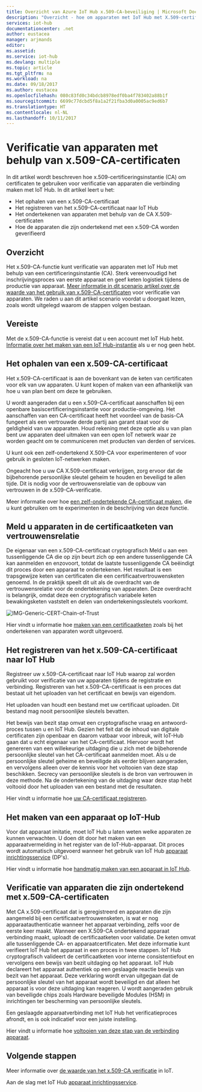 ```yaml
---
title: Overzicht van Azure IoT Hub x.509-CA-beveiliging | Microsoft Docs
description: "Overzicht - hoe om apparaten met IoT Hub met X.509-certificeringsinstanties te verifiëren."
services: iot-hub
documentationcenter: .net
author: eustacea
manager: arjmands
editor: 
ms.assetid: 
ms.service: iot-hub
ms.devlang: multiple
ms.topic: article
ms.tgt_pltfrm: na
ms.workload: na
ms.date: 09/18/2017
ms.author: eustacea
ms.openlocfilehash: 080c83fd0c34bdcb8978edf0ba4f783402a88b1f
ms.sourcegitcommit: 6699c77dcbd5f8a1a2f21fba3d0a0005ac9ed6b7
ms.translationtype: HT
ms.contentlocale: nl-NL
ms.lasthandoff: 10/11/2017
---
```

# <a name="device-authentication-using-x509-ca-certificates"></a>Verificatie van apparaten met behulp van x.509-CA-certificaten

In dit artikel wordt beschreven hoe x.509-certificeringsinstantie (CA) om certificaten te gebruiken voor verificatie van apparaten die verbinding maken met IoT Hub.  In dit artikel leert u het:

* Het ophalen van een x.509-CA-certificaat
* Het registreren van het x.509-CA-certificaat naar IoT Hub
* Het ondertekenen van apparaten met behulp van de CA X.509-certificaten
* Hoe de apparaten die zijn ondertekend met een x.509-CA worden geverifieerd

## <a name="overview"></a>Overzicht

Het x.509-CA-functie kunt verificatie van apparaten met IoT Hub met behulp van een certificeringsinstantie (CA). Sterk vereenvoudigd het inschrijvingsproces van eerste apparaat en geef keten logistiek tijdens de productie van apparaat. [Meer informatie in dit scenario artikel over de waarde van het gebruik van x.509-CA-certificaten](iot-hub-x509ca-concept.md) voor verificatie van apparaten.  We raden u aan dit artikel scenario voordat u doorgaat lezen, zoals wordt uitgelegd waarom de stappen volgen bestaan.

## <a name="prerequisite"></a>Vereiste

Met de x.509-CA-functie is vereist dat u een account met IoT Hub hebt.  [Informatie over het maken van een IoT Hub-instantie](iot-hub-csharp-csharp-getstarted.md) als u er nog geen hebt.

## <a name="how-to-get-an-x509-ca-certificate"></a>Het ophalen van een x.509-CA-certificaat

Het x.509-CA-certificaat is aan de bovenkant van de keten van certificaten voor elk van uw apparaten.  U kunt kopen of maken van een afhankelijk van hoe u van plan bent om deze te gebruiken.

U wordt aangeraden dat u een x.509-CA-certificaat aanschaffen bij een openbare basiscertificeringsinstantie voor productie-omgeving. Het aanschaffen van een CA-certificaat heeft het voordeel van de basis-CA fungeert als een vertrouwde derde partij aan garant staat voor de geldigheid van uw apparaten. Houd rekening met deze optie als u van plan bent uw apparaten deel uitmaken van een open IoT netwerk waar ze worden geacht om te communiceren met producten van derden of services.

U kunt ook een zelf-ondertekend X.509-CA voor experimenteren of voor gebruik in gesloten IoT-netwerken maken.

Ongeacht hoe u uw CA X.509-certificaat verkrijgen, zorg ervoor dat de bijbehorende persoonlijke sleutel geheim te houden en beveiligd te allen tijde.  Dit is nodig voor de vertrouwensrelatie van de opbouw van vertrouwen in de x.509-CA-verificatie. 

Meer informatie over hoe [een zelf-ondertekende CA-certificaat maken](iot-hub-security-x509-create-certificates.md#createcerts), die u kunt gebruiken om te experimenten in de beschrijving van deze functie.

## <a name="sign-devices-into-the-certificate-chain-of-trust"></a>Meld u apparaten in de certificaatketen van vertrouwensrelatie

De eigenaar van een x.509-CA-certificaat cryptografisch Meld u aan een tussenliggende CA die op zijn beurt zich op een andere tussenliggende CA kan aanmelden en enzovoort, totdat de laatste tussenliggende CA beëindigt dit proces door een apparaat te ondertekenen. Het resultaat is een trapsgewijze keten van certificaten die een certificaatvertrouwensketen genoemd. In de praktijk speelt dit uit als de overdracht van de vertrouwensrelatie voor de ondertekening van apparaten. Deze overdracht is belangrijk, omdat deze een cryptografisch variabele keten bewakingsketen vaststelt en delen van ondertekeningssleutels voorkomt.

![IMG-Generic-CERT-Chain-of-Trust](./media/generic-cert-chain-of-trust.png)

Hier vindt u informatie hoe [maken van een certificaatketen](iot-hub-security-x509-create-certificates.md#createcertchain) zoals bij het ondertekenen van apparaten wordt uitgevoerd.

## <a name="how-to-register-the-x509-ca-certificate-to-iot-hub"></a>Het registreren van het x.509-CA-certificaat naar IoT Hub

Registreer uw x.509-CA-certificaat naar IoT Hub waarop zal worden gebruikt voor verificatie van uw apparaten tijdens de registratie en verbinding.  Registreren van het x.509-CA-certificaat is een proces dat bestaat uit het uploaden van het certificaat en bewijs van eigendom.

Het uploaden van houdt een bestand met uw certificaat uploaden.  Dit bestand mag nooit persoonlijke sleutels bevatten.

Het bewijs van bezit stap omvat een cryptografische vraag en antwoord-proces tussen u en IoT Hub.  Gezien het feit dat de inhoud van digitale certificaten zijn openbaar en daarom vatbaar voor inbreuk, wilt IoT-Hub gaan dat u echt eigenaar van het CA-certificaat.  Hiervoor wordt het genereren van een willekeurige uitdaging die u zich met de bijbehorende persoonlijke sleutel van het CA-certificaat aanmelden moet.  Als u de persoonlijke sleutel geheime en beveiligde als eerder blijven aangeraden, en vervolgens alleen over de kennis voor het voltooien van deze stap beschikken. Secrecy van persoonlijke sleutels is de bron van vertrouwen in deze methode.  Na de ondertekening van de uitdaging waar deze stap hebt voltooid door het uploaden van een bestand met de resultaten.

Hier vindt u informatie hoe [uw CA-certificaat registreren](iot-hub-security-x509-get-started.md#registercerts).

## <a name="how-to-create-a-device-on-iot-hub"></a>Het maken van een apparaat op IoT-Hub

Voor dat apparaat imitatie, moet IoT Hub u laten weten welke apparaten ze kunnen verwachten.  U doen dit door het maken van een apparaatvermelding in het register van de IoT-Hub-apparaat.  Dit proces wordt automatisch uitgevoerd wanneer het gebruik van IoT Hub [apparaat inrichtingsservice](https://azure.microsoft.com/en-us/blog/azure-iot-hub-device-provisioning-service-preview-automates-device-connection-configuration/) (DP's). 

Hier vindt u informatie hoe [handmatig maken van een apparaat in IoT Hub](iot-hub-security-x509-get-started.md#createdevice).

## <a name="authenticating-devices-signed-with-x509-ca-certificates"></a>Verificatie van apparaten die zijn ondertekend met x.509-CA-certificaten

Met CA x.509-certificaat dat is geregistreerd en apparaten die zijn aangemeld bij een certificaatvertrouwensketen, is wat er nog apparaatauthenticatie wanneer het apparaat verbinding, zelfs voor de eerste keer maakt.  Wanneer een X.509-CA ondertekend apparaat verbinding maakt, uploadt de certificaatketen voor validatie. De keten omvat alle tussenliggende CA- en apparaatcertificaten.  Met deze informatie kunt verifieert IoT Hub het apparaat in een proces in twee stappen.  IoT Hub cryptografisch valideert de certificaatketen voor interne consistentiefout en vervolgens een bewijs van bezit uitdaging op het apparaat.  IoT Hub declareert het apparaat authentiek op een geslaagde reactie bewijs van bezit van het apparaat.  Deze verklaring wordt ervan uitgegaan dat de persoonlijke sleutel van het apparaat wordt beveiligd en dat alleen het apparaat is voor deze uitdaging kan reageren.  U wordt aangeraden gebruik van beveiligde chips zoals Hardware beveiligde Modules (HSM) in inrichtingen ter bescherming van persoonlijke sleutels.

Een geslaagde apparaatverbinding met IoT Hub het verificatieproces afrondt, en is ook indicatief voor een juiste instelling.

Hier vindt u informatie hoe [voltooien van deze stap van de verbinding apparaat](iot-hub-security-x509-get-started.md#authenticatedevice).

## <a name="next-steps"></a>Volgende stappen

Meer informatie over [de waarde van het x.509-CA verificatie](iot-hub-x509ca-concept.md) in IoT.

Aan de slag met IoT Hub [apparaat inrichtingsservice](https://docs.microsoft.com/en-us/azure/iot-dps/).